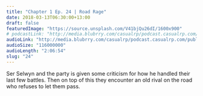 ```yaml
---
title: "Chapter 1 Ep. 24 | Road Rage"
date: 2018-03-13T06:30:00+13:00
draft: false
featuredImage: "https://source.unsplash.com/V41bjQu26dI/1600x900"
# podcastLink: "http://media.blubrry.com/casualrp/podcast.casualrp.com/public/EP%20024%20-%20Road%20Rage.mp3"
audioLink: "http://media.blubrry.com/casualrp/podcast.casualrp.com/public/EP%20024%20-%20Road%20Rage.mp3"
audioSize: "116000000"
audioLength: "2:06:54"
slug: "24"
---
```


Ser Selwyn and the party is given some criticism for how he handled their last few battles. Then on top of this they encounter an old rival on the road who refuses to let them pass.
